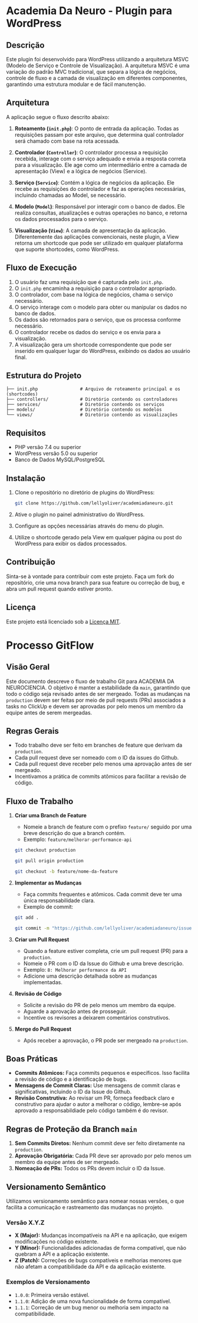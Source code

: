 # Academia Da Neuro - Plugin para WordPress

## Descrição

Este plugin foi desenvolvido para WordPress utilizando a arquitetura MSVC (Modelo de Serviço e Controle de Visualização). A arquitetura MSVC é uma variação do padrão MVC tradicional, que separa a lógica de negócios, controle de fluxo e a camada de visualização em diferentes componentes, garantindo uma estrutura modular e de fácil manutenção.

## Arquitetura

A aplicação segue o fluxo descrito abaixo:

1. **Roteamento (`init.php`)**: O ponto de entrada da aplicação. Todas as requisições passam por este arquivo, que determina qual controlador será chamado com base na rota acessada.

2. **Controlador (`Controller`)**: O controlador processa a requisição recebida, interage com o serviço adequado e envia a resposta correta para a visualização. Ele age como um intermediário entre a camada de apresentação (View) e a lógica de negócios (Service).

3. **Serviço (`Service`)**: Contém a lógica de negócios da aplicação. Ele recebe as requisições do controlador e faz as operações necessárias, incluindo chamadas ao Model, se necessário.

4. **Modelo (`Model`)**: Responsável por interagir com o banco de dados. Ele realiza consultas, atualizações e outras operações no banco, e retorna os dados processados para o serviço.

5. **Visualização (`View`)**: A camada de apresentação da aplicação. Diferentemente das aplicações convencionais, neste plugin, a View retorna um shortcode que pode ser utilizado em qualquer plataforma que suporte shortcodes, como WordPress.

## Fluxo de Execução

1. O usuário faz uma requisição que é capturada pelo `init.php`.
2. O `init.php` encaminha a requisição para o controlador apropriado.
3. O controlador, com base na lógica de negócios, chama o serviço necessário.
4. O serviço interage com o modelo para obter ou manipular os dados no banco de dados.
5. Os dados são retornados para o serviço, que os processa conforme necessário.
6. O controlador recebe os dados do serviço e os envia para a visualização.
7. A visualização gera um shortcode correspondente que pode ser inserido em qualquer lugar do WordPress, exibindo os dados ao usuário final.

## Estrutura do Projeto

```plaintext
├── init.php                # Arquivo de roteamento principal e os (shortcodes)
├── controllers/            # Diretório contendo os controladores
├── services/               # Diretório contendo os serviços
├── models/                 # Diretório contendo os modelos
└── views/                  # Diretório contendo as visualizações 
```

## Requisitos

- PHP versão 7.4 ou superior
- WordPress versão 5.0 ou superior
- Banco de Dados MySQL/PostgreSQL

## Instalação

1. Clone o repositório no diretório de plugins do WordPress:
   ```bash
   git clone https://github.com/lellyoliver/academiadaneuro.git
   ```

2. Ative o plugin no painel administrativo do WordPress.

3. Configure as opções necessárias através do menu do plugin.

4. Utilize o shortcode gerado pela View em qualquer página ou post do WordPress para exibir os dados processados.

## Contribuição

Sinta-se à vontade para contribuir com este projeto. Faça um fork do repositório, crie uma nova branch para sua feature ou correção de bug, e abra um pull request quando estiver pronto.

## Licença

Este projeto está licenciado sob a [Licença MIT](LICENSE).

# Processo GitFlow

## Visão Geral

Este documento descreve o fluxo de trabalho Git para ACADEMIA DA NEUROCIENCIA. O objetivo é manter a estabilidade da `main`, garantindo que todo o código seja revisado antes de ser mergeado. Todas as mudanças na `production` devem ser feitas por meio de pull requests (PRs) associados a tasks no ClickUp e devem ser aprovadas por pelo menos um membro da equipe antes de serem mergeadas.

## Regras Gerais

- Todo trabalho deve ser feito em branches de feature que derivam da `production`.
- Cada pull request deve ser nomeado com o ID da issues do Github.
- Cada pull request deve receber pelo menos uma aprovação antes de ser mergeado.
- Incentivamos a prática de commits atômicos para facilitar a revisão de código.

## Fluxo de Trabalho

1. **Criar uma Branch de Feature**
    - Nomeie a branch de feature com o prefixo `feature/` seguido por uma breve descrição do que a branch contém.
    - Exemplo: `feature/melhorar-performance-api`

    ```sh
    git checkout production
    ```
    ```sh
    git pull origin production
    ```
    ```sh
    git checkout -b feature/nome-da-feature
    ```

2. **Implementar as Mudanças**
    - Faça commits frequentes e atômicos. Cada commit deve ter uma única responsabilidade clara.
    - Exemplo de commit:

    ```sh
    git add .
    ```
    ```sh
    git commit -m "https://github.com/lellyoliver/academiadaneuro/issues/8"
    ```

3. **Criar um Pull Request**
    - Quando a feature estiver completa, crie um pull request (PR) para a `production`.
    - Nomeie o PR com o ID da Issue do Github e uma breve descrição.
    - Exemplo: `8: Melhorar performance da API`
    - Adicione uma descrição detalhada sobre as mudanças implementadas.

4. **Revisão de Código**
    - Solicite a revisão do PR de pelo menos um membro da equipe.
    - Aguarde a aprovação antes de prosseguir.
    - Incentive os revisores a deixarem comentários construtivos.

5. **Merge do Pull Request**
    - Após receber a aprovação, o PR pode ser mergeado na `production`.

## Boas Práticas

- **Commits Atômicos:** Faça commits pequenos e específicos. Isso facilita a revisão de código e a identificação de bugs.
- **Mensagens de Commit Claras:** Use mensagens de commit claras e significativas, incluindo o ID da Issue do Github.
- **Revisão Construtiva:** Ao revisar um PR, forneça feedback claro e construtivo para ajudar o autor a melhorar o código, lembre-se após aprovado a responsabildiade pelo código também é do revisor.

## Regras de Proteção da Branch `main`

1. **Sem Commits Diretos:** Nenhum commit deve ser feito diretamente na `production`.
2. **Aprovação Obrigatória:** Cada PR deve ser aprovado por pelo menos um membro da equipe antes de ser mergeado.
3. **Nomeação de PRs:** Todos os PRs devem incluir o ID da Issue.

## Versionamento Semântico

Utilizamos versionamento semântico para nomear nossas versões, o que facilita a comunicação e rastreamento das mudanças no projeto.

### Versão X.Y.Z

- **X (Major):** Mudanças incompatíveis na API e na aplicação, que exigem modificações no código existente.
- **Y (Minor):** Funcionalidades adicionadas de forma compatível, que não quebram a API e a aplicação existente.
- **Z (Patch):** Correções de bugs compatíveis e melhorias menores que não afetam a compatibilidade da API e da aplicação existente.

### Exemplos de Versionamento

- `1.0.0`: Primeira versão estável.
- `1.1.0`: Adição de uma nova funcionalidade de forma compatível.
- `1.1.1`: Correção de um bug menor ou melhoria sem impacto na compatibilidade.
